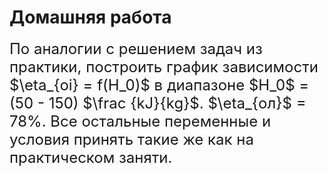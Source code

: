 # Домашняя работа

<font size=5>
По аналогии с решением задач из практики, построить график зависимости $\eta_{oi} = f(H_0)$ в диапазоне $H_0$ = (50 - 150) $\frac {kJ}{kg}$. $\eta_{ол}$ = 78%. Все остальные переменные и условия принять такие же как на практическом заняти. </font>
